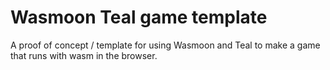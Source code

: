 # Wasmoon Teal game template
A proof of concept / template for using Wasmoon and Teal to make a game that runs with wasm in the browser.
